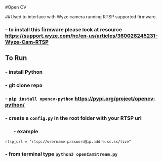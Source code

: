 #Open CV

##Used to interface with Wyze camera running RTSP supported firmware. 
### - to install this firmware please look at resource https://support.wyze.com/hc/en-us/articles/360026245231-Wyze-Cam-RTSP

## To Run
### - install Python
### - git clone repo
### - `pip install opencv-python` https://pypi.org/project/opencv-python/
### - create a `config.py` in the root folder with your RTSP url
### &nbsp;&nbsp;&nbsp;&nbsp;&nbsp;&nbsp;  - example
```
rtsp_url = "rtsp://username:password@ip.addre.ss.ss/live"
``` 
### - from terminal type `python3 openCamStream.py`